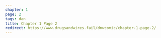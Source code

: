 ```yaml
---
chapter: 1
page: 2
tags: dan
title: Chapter 1 Page 2
redirect: https://www.drugsandwires.fail/dnwcomic/chapter-1-page-2/
---
```

